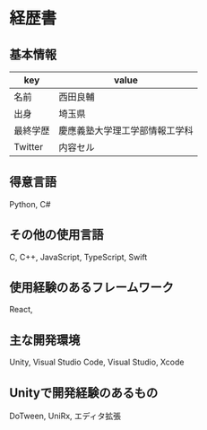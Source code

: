 # 経歴書

## 基本情報

| key | value |
| ------------- | ------------- |
| 名前 | 西田良輔 |
| 出身 | 埼玉県 |
| 最終学歴 | 慶應義塾大学理工学部情報工学科 
| Twitter | 内容セル |

## 得意言語
Python, C#

## その他の使用言語
C, C++, JavaScript, TypeScript, Swift

## 使用経験のあるフレームワーク
React,

## 主な開発環境
Unity, Visual Studio Code, Visual Studio, Xcode

## Unityで開発経験のあるもの
DoTween, UniRx, エディタ拡張

